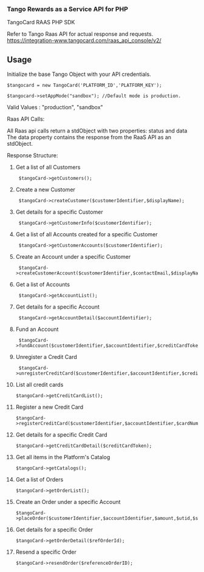 ### Tango Rewards as a Service API for PHP


TangoCard RAAS PHP SDK

Refer to Tango Raas API for actual response and requests. https://integration-www.tangocard.com/raas_api_console/v2/

Usage
-----

Initialize the base Tango Object with your API credentials. 

    $tangocard = new TangoCard('PLATFORM_ID','PLATFORM_KEY');

    $tangocard->setAppMode("sandbox"); //Default mode is production.

Valid Values : "production", "sandbox"

Raas API Calls:

All Raas api calls return a stdObject with two properties: status and data
The data property contains the response from the RaaS API as an stdObject.

Response Structure:

1) Get a list of all Customers
		
		$tangoCard->getCustomers();


2) Create a new Customer
		
		$tangoCard->createCustomer($customerIdentifier,$displayName);


3) Get details for a specific Customer

		$tangoCard->getCustomerInfo($customerIdentifier);


4) Get a list of all Accounts created for a specific Customer

		$tangoCard->getCustomerAccounts($customerIdentifier);


5) Create an Account under a specific Customer
	
		$tangoCard->createCustomerAccount($customerIdentifier,$contactEmail,$displayName,$accountIdentifier);

6) Get a list of Accounts

		$tangoCard->getAccountList();


7) Get details for a specific Account

		$tangoCard->getAccountDetail($accountIdentifier);


8) Fund an Account

		$tangoCard->fundAccount($customerIdentifier,$accountIdentifier,$creditCardToken,$amount);


9) Unregister a Credit Card

		$tangoCard->unregisterCreditCard($customerIdentifier,$accountIdentifier,$creditCardToken);


10) List all credit cards

		$tangoCard->getCreditCardList();


11) Register a new Credit Card

		$tangoCard->registerCreditCard($customerIdentifier,$accountIdentifier,$cardNumber,$verificationNumber,$expiration,$firstName,$lastName,$emailAddress,$addressLine1,$addressLine2,$city,$state,$postalCode,$country,$ipAddress,$label);


12) Get details for a specific Credit Card

		$tangoCard->getCreditCardDetail($creditCardToken);


13) Get all items in the Platform's Catalog

		$tangoCard->getCatalogs();


14) Get a list of Orders

		$tangoCard->getOrderList();


15) Create an Order under a specific Account

		$tangoCard->placeOrder($customerIdentifier,$accountIdentifier,$amount,$utid,$sendEmail,$recipientEmail,$recipientFirstName,$recipientLastName,$campaign,$emailSubject,$message,$notes,$senderEmail,$senderFirstName,$senderLastName,$externalRefID);


16) Get details for a specific Order

		$tangoCard->getOrderDetail($refOrderId);


17) Resend a specific Order

		$tangoCard->resendOrder($referenceOrderID);


